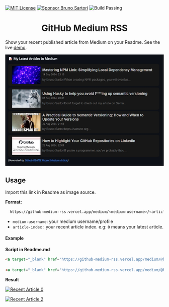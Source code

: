 <a style="display: inline-block;" target="_blank" href="https://choosealicense.com/licenses/mit/">
  <img src="https://img.shields.io/badge/License-MIT-green.svg" alt="MIT License">
</a>
<a style="display: inline-block;" target="_blank" href="https://github.com/sponsors/bruno-sartori">
  <img src="https://img.shields.io/static/v1?label=Sponsor&message=%E2%9D%A4&logo=GitHub&color=%23fe8e86" alt="Sponsor Bruno Sartori">
</a>
<img style="display: inline-block;" src="https://img.shields.io/badge/Build-Passing-green.svg" alt="Build Passing">

<h1 style="text-align: center;">GitHub Medium RSS</h1>

Show your recent published article from Medium on your Readme. See the live [demo](https://github.com/bruno-sartori).

![github-readme-medium-recent-article](https://raw.githubusercontent.com/bruno-sartori/github-medium-rss/main/example.jpg)

## Usage

Import this link in Readme as image source.

**Format:**
```bash
  https://github-medium-rss.vercel.app/medium/<medium-username>/<article-index>
```
- `medium-username`: your medium username/profile
- `article-index` : your recent article index. e.g: `0` means your latest article. 

#### Example
**Script in Readme.md**

```html
<a target="_blank" href="https://github-medium-rss.vercel.app/medium/@brunosartori.dev/0"><img src="https://github-medium-rss.vercel.app/medium/@brunosartori.dev/0" alt="Recent Article 0"> 

<a target="_blank" href="https://github-medium-rss.vercel.app/medium/@brunosartori.dev/2"><img src="https://github-medium-rss.vercel.app/medium/@brunosartori.dev/2" alt="Recent Article 2"> 

```
**Result**

<a target="_blank" href="https://github-medium-rss.vercel.app/medium/@brunosartori.dev/0"><img src="https://github-medium-rss.vercel.app/medium/@brunosartori.dev/0" alt="Recent Article 0">

<a target="_blank" href="https://github-medium-rss.vercel.app/medium/@brunosartori.dev/2"><img src="https://github-medium-rss.vercel.app/medium/@brunosartori.dev/2" alt="Recent Article 2">
